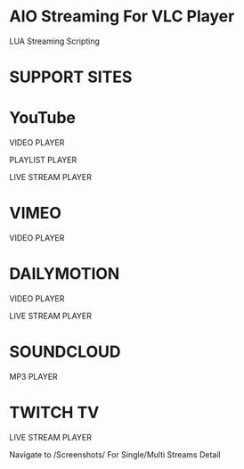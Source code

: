 # AIO Streaming For VLC Player
LUA Streaming Scripting

# SUPPORT SITES

# YouTube
VIDEO PLAYER

PLAYLIST PLAYER

LIVE STREAM PLAYER

# VIMEO

VIDEO PLAYER

# DAILYMOTION

VIDEO PLAYER

LIVE STREAM PLAYER

# SOUNDCLOUD

MP3 PLAYER

# TWITCH TV

LIVE STREAM PLAYER

Navigate to /Screenshots/ For Single/Multi Streams Detail
